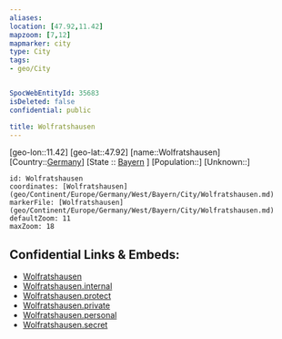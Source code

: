 ```yaml
---
aliases: 
location: [47.92,11.42]
mapzoom: [7,12] 
mapmarker: city 
type: City
tags:
- geo/City


SpocWebEntityId: 35683
isDeleted: false
confidential: public

title: Wolfratshausen
---
```

[geo-lon::11.42]
[geo-lat::47.92]
[name::Wolfratshausen]
[Country::[Germany](geo/Continent/Europe/Germany.md)]
[State :: [Bayern](geo/Continent/Europe/Germany/West/Bayern.md) ]
[Population::]
[Unknown::]


```leaflet
id: Wolfratshausen
coordinates: [Wolfratshausen](geo/Continent/Europe/Germany/West/Bayern/City/Wolfratshausen.md)
markerFile: [Wolfratshausen](geo/Continent/Europe/Germany/West/Bayern/City/Wolfratshausen.md)
defaultZoom: 11 
maxZoom: 18
```


## Confidential Links & Embeds: 
- [Wolfratshausen](../../../../../../../../_public/geo/Continent/Europe/Germany/West/Bayern/City/Wolfratshausen.md) 
- [Wolfratshausen.internal](../../../../../../../../_internal/geo/Continent/Europe/Germany/West/Bayern/City/Wolfratshausen.internal.md) 
- [Wolfratshausen.protect](../../../../../../../../_protect/geo/Continent/Europe/Germany/West/Bayern/City/Wolfratshausen.protect.md) 
- [Wolfratshausen.private](../../../../../../../../_private/geo/Continent/Europe/Germany/West/Bayern/City/Wolfratshausen.private.md) 
- [Wolfratshausen.personal](../../../../../../../../_personal/geo/Continent/Europe/Germany/West/Bayern/City/Wolfratshausen.personal.md) 
- [Wolfratshausen.secret](../../../../../../../../_secret/geo/Continent/Europe/Germany/West/Bayern/City/Wolfratshausen.secret.md) 
